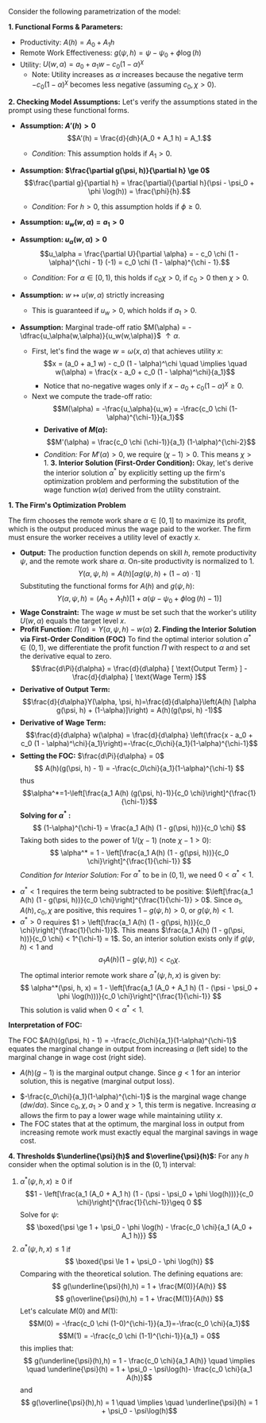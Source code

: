 Consider the following parametrization of the model:

**1. Functional Forms & Parameters:**
*   Productivity: $A(h) = A_0 + A_1 h$
*   Remote Work Effectiveness: $g(\psi, h) = \psi - \psi_0 + \phi \log(h)$
*   Utility: $U(w, \alpha) = a_0 + a_1 w - c_0 (1 - \alpha)^\chi$
    *   Note: Utility increases as $\alpha$ increases because the negative term $-c_0(1-\alpha)^\chi$ becomes less negative (assuming $c_0, \chi > 0$).

**2. Checking Model Assumptions:**
Let's verify the assumptions stated in the prompt using these functional forms.
*   **Assumption: $A'(h) > 0$**$$A'(h) = \frac{d}{dh}(A_0 + A_1 h) = A_1.$$
	* *Condition:* This assumption holds if $A_1 > 0$.

*   **Assumption: $\frac{\partial g(\psi, h)}{\partial h} \ge 0$**$$\frac{\partial g}{\partial h} = \frac{\partial}{\partial h}(\psi - \psi_0 + \phi \log(h)) = \frac{\phi}{h}.$$
	* *Condition:* For $h>0$, this assumption holds if $\phi \ge 0$.

*   **Assumption: $u_w(w,\alpha) = a_1> 0$**
*   **Assumption: $u_\alpha(w,\alpha) > 0$**$$u_\alpha = \frac{\partial U}{\partial \alpha} = - c_0 \chi (1 - \alpha)^{\chi - 1} (-1) = c_0 \chi (1 - \alpha)^{\chi - 1}.$$
	* *Condition:*  For $\alpha \in [0, 1)$, this holds if $c_0 \chi > 0$, if $c_0>0$ then $\chi > 0.$

*   **Assumption:** $w \mapsto u(w,\alpha)$ strictly increasing
	* This is guaranteed if $u_w > 0$, which holds if $a_1 > 0$.

*   **Assumption:** Marginal trade-off ratio $M(\alpha) = -\dfrac{u_\alpha(w,\alpha)}{u_w(w,\alpha)}$ $\uparrow\alpha$.
	* First, let's find the wage $w = \omega(x, \alpha)$ that achieves utility $x$:$$x = (a_0 + a_1 w) - c_0 (1 - \alpha)^\chi \quad \implies \quad w(\alpha) =  \frac{x - a_0 + c_0 (1 - \alpha)^\chi}{a_1}$$
		* Notice that no-negative wages only if $x - a_0 + c_0(1-\alpha)^\chi \geq 0$.
	* Next we compute the trade-off ratio:$$M(\alpha) = -\frac{u_\alpha}{u_w} = -\frac{c_0 \chi (1-\alpha)^{\chi-1}}{a_1}$$
	    - **Derivative of $M(\alpha)$:**$$M'(\alpha) = \frac{c_0 \chi (\chi-1)}{a_1} (1-\alpha)^{\chi-2}$$
		* *Condition:* For $M'(\alpha) > 0$, we require $(\chi-1) > 0$. This means $\chi > 1$.
**3. Interior Solution (First-Order Condition):**
Okay, let's derive the interior solution $\alpha^*$ by explicitly setting up the firm's optimization problem and performing the substitution of the wage function $w(\alpha)$ derived from the utility constraint.

**1. The Firm's Optimization Problem**

The firm chooses the remote work share $\alpha \in [0, 1]$ to maximize its profit, which is the output produced minus the wage paid to the worker. The firm must ensure the worker receives a utility level of exactly $x$.
*   **Output:** The production function depends on skill $h$, remote productivity $\psi$, and the remote work share $\alpha$. On-site productivity is normalized to 1.$$Y(\alpha, \psi, h) = A(h) [\alpha g(\psi, h) + (1-\alpha) \cdot 1]$$Substituting the functional forms for $A(h)$ and $g(\psi, h)$:$$Y(\alpha, \psi, h) = (A_0 + A_1 h) [1 + \alpha (\psi - \psi_0 + \phi \log(h) - 1)]$$
*   **Wage Constraint:** The wage $w$ must be set such that the worker's utility $U(w, \alpha)$ equals the target level $x$.
*   **Profit Function:** $\Pi(\alpha) = Y(\alpha, \psi, h) - w(\alpha)$
**2. Finding the Interior Solution via First-Order Condition (FOC)**
To find the optimal interior solution $\alpha^* \in (0, 1)$, we differentiate the profit function $\Pi$ with respect to $\alpha$ and set the derivative equal to zero.
$$\frac{d\Pi}{d\alpha} = \frac{d}{d\alpha} [ \text{Output Term} ] - \frac{d}{d\alpha} [ \text{Wage Term} ]$$
* **Derivative of Output Term:** $$\frac{d}{d\alpha}Y(\alpha, \psi, h)=\frac{d}{d\alpha}\left(A(h) [\alpha g(\psi, h) + (1-\alpha)]\right) = A(h)(g(\psi, h) -1)$$
* **Derivative of Wage Term:** 
$$\frac{d}{d\alpha} w(\alpha) = \frac{d}{d\alpha} \left(\frac{x - a_0 + c_0 (1 - \alpha)^\chi}{a_1}\right)=-\frac{c_0\chi}{a_1}(1-\alpha)^{\chi-1}$$
* **Setting the FOC:** $\frac{d\Pi}{d\alpha} = 0$ $$ A(h)(g(\psi, h) - 1) = -\frac{c_0\chi}{a_1}(1-\alpha)^{\chi-1} $$thus $$\alpha^*=1-\left[\frac{a_1 A(h) (g(\psi, h)-1)}{c_0 \chi}\right]^{\frac{1}{\chi-1}}$$
**Solving for $\alpha^*$ :**$$ (1-\alpha)^{\chi-1} = \frac{a_1 A(h) (1 - g(\psi, h))}{c_0 \chi} $$Taking both sides to the power of $1/(\chi-1)$ (note $\chi-1 > 0$):  $$ \alpha^* = 1 - \left[\frac{a_1 A(h) (1 - g(\psi, h))}{c_0 \chi}\right]^{\frac{1}{\chi-1}} $$
*Condition for Interior Solution:* For $\alpha^*$ to be in $(0, 1)$, we need $0 < \alpha^* < 1$. 
- $\alpha^* < 1$ requires the term being subtracted to be positive: $\left[\frac{a_1 A(h) (1 - g(\psi, h))}{c_0 \chi}\right]^{\frac{1}{\chi-1}} > 0$. Since $a_1, A(h), c_0, \chi$ are positive, this requires $1 - g(\psi, h) > 0$, or $g(\psi, h) < 1$.
- $\alpha^* > 0$ requires $1 > \left[\frac{a_1 A(h) (1 - g(\psi, h))}{c_0 \chi}\right]^{\frac{1}{\chi-1}}$. This means $\frac{a_1 A(h) (1 - g(\psi, h))}{c_0 \chi} < 1^{\chi-1} = 1$.
So, an interior solution exists only if $g(\psi, h) < 1$ and $$a_1 A(h) (1 - g(\psi, h)) < c_0 \chi.$$
The optimal interior remote work share $\alpha^*(\psi, h, x)$ is given by:    $$ \alpha^*(\psi, h, x) = 1 - \left[\frac{a_1 (A_0 + A_1 h) (1 - (\psi - \psi_0 + \phi \log(h)))}{c_0 \chi}\right]^{\frac{1}{\chi-1}} $$
This solution is valid when $0 < \alpha^* < 1$.

**Interpretation of FOC:**

The FOC $A(h)(g(\psi, h) - 1) = -\frac{c_0\chi}{a_1}(1-\alpha)^{\chi-1}$ equates the marginal change in output from increasing $\alpha$ (left side) to the marginal change in wage cost (right side).
- $A(h)(g-1)$ is the marginal output change. Since $g<1$ for an interior solution, this is negative (marginal output loss).
*   $-\frac{c_0\chi}{a_1}(1-\alpha)^{\chi-1}$ is the marginal wage change ($dw/d\alpha$). Since $c_0, \chi, a_1 > 0$ and $\chi>1$, this term is negative. Increasing $\alpha$ allows the firm to pay a lower wage while maintaining utility $x$.
*   The FOC states that at the optimum, the marginal loss in output from increasing remote work must exactly equal the marginal savings in wage cost.

**4. Thresholds $\underline{\psi}(h)$ and $\overline{\psi}(h)$:**
For any $h$ consider when the optimal solution is in the $(0,1)$ interval:
1. $\alpha^*(\psi, h, x) \geq 0$ if $$1 - \left[\frac{a_1 (A_0 + A_1 h) (1 - (\psi - \psi_0 + \phi \log(h)))}{c_0 \chi}\right]^{\frac{1}{\chi-1}}\geq 0 $$Solve for $\psi$:
$$ \boxed{\psi \ge 1 + \psi_0 - \phi \log(h) - \frac{c_0 \chi}{a_1 (A_0 + A_1 h)}} $$
2. $\alpha^*(\psi, h, x) \le 1$ if $$ \boxed{\psi \le 1 + \psi_0 - \phi \log(h)} $$
Comparing with the theoretical solution. The defining equations are:
$$ g(\underline{\psi}(h),h) = 1 + \frac{M(0)}{A(h)} $$
$$ g(\overline{\psi}(h),h) = 1 + \frac{M(1)}{A(h)} $$
Let's calculate $M(0)$ and $M(1)$:
$$M(0) = -\frac{c_0 \chi (1-0)^{\chi-1}}{a_1}=-\frac{c_0 \chi}{a_1}$$
$$M(1) = -\frac{c_0 \chi (1-1)^{\chi-1}}{a_1} = 0$$this implies that:$$ g(\underline{\psi}(h),h) = 1 - \frac{c_0 \chi}{a_1 A(h)} \quad \implies \quad \underline{\psi}(h) = 1 + \psi_0 - \psi\log(h)- \frac{c_0 \chi}{a_1 A(h)}$$and
$$ g(\overline{\psi}(h),h) = 1 \quad \implies \quad \underline{\psi}(h) = 1 + \psi_0 - \psi\log(h)$$